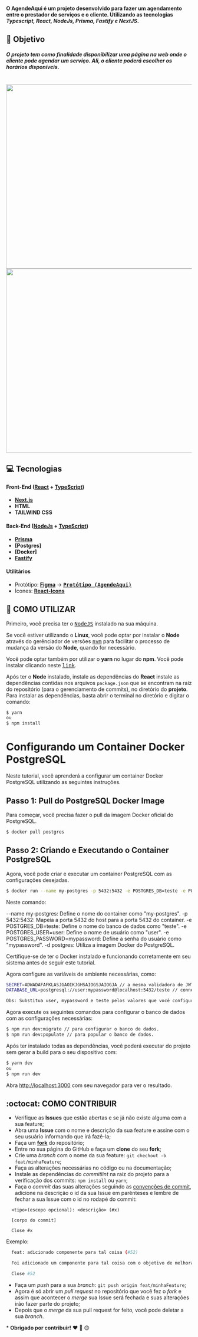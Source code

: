 #### O AgendeAqui é um projeto desenvolvido para fazer um agendamento entre o prestador de serviços e o cliente. Utilizando as tecnologias _Typescript, React, NodeJs, Prisma, Fastify e NextJS_.

## **:rocket: Objetivo**

##### O projeto tem como finalidade disponibilizar uma página na web onde o cliente pode agendar um serviço. Ali, o cliente poderá escolher os horários disponíveis.

<h1>
<img width="700" height="500" src="https://i.imgur.com/GaHZ8i9.png" />
<img width="700" height="500" src="https://i.imgur.com/UCDzZ4T.png" />
</h1>

## **:computer: Tecnologias**

#### **Front-End** ([React](reactjs.org) + [TypeScript](https://www.typescriptlang.org))

-  **[Next.js](https://nextjs.org)**
-  **HTML**
-  **TAILWIND CSS**

#### **Back-End** ([NodeJs](nodejs.org) + [TypeScript](https://www.typescriptlang.org))

-  **[Prisma](https://prisma.io)**
-  **[Postgres]**
-  **[Docker]**
-  **[Fastify](https://fastify.dev)**

#### **Utilitários**

-  Protótipo: **[Figma](https://www.figma.com/)** &rarr; **<kbd>[Protótipo (AgendeAqui)](https://www.figma.com/file/PhjdQ5dgomr32r2PITdo6r/AgendeAqui?type=design&node-id=0%3A1&mode=design&t=9PVgK86ErnviAfnk-1)</kbd>**
-  Ícones: **[React-Icons](https://react-icons.github.io/react-icons/)**

## **:wine_glass: COMO UTILIZAR**

Primeiro, você precisa ter o <kbd>[NodeJS](https://nodejs.org/en/download/)</kbd> instalado na sua máquina.

Se você estiver utilizando o **Linux**, você pode optar por instalar o **Node** através do gerênciador de versões <kbd>[nvm](https://github.com/nvm-sh/nvm)</kbd> para facilitar o processo de mudança da versão do **Node**, quando for necessário.

Você pode optar também por utilizar o **yarn** no lugar do **npm**. Você pode instalar clicando neste <kbd>[link](https://yarnpkg.com/)</kbd>.

Após ter o **Node** instalado, instale as dependências do **React** instale as dependências contidas nos arquivos `package.json` que se encontram na raíz do repositório (para o gerenciamento de commits), no diretório do **projeto**. Para instalar as dependências, basta abrir o terminal no diretório e digitar o comando:

```sh
$ yarn
ou
$ npm install
```

# Configurando um Container Docker PostgreSQL

Neste tutorial, você aprenderá a configurar um container Docker PostgreSQL utilizando as seguintes instruções.

## Passo 1: Pull do PostgreSQL Docker Image

Para começar, você precisa fazer o pull da imagem Docker oficial do PostgreSQL.

```sh
$ docker pull postgres
```

## Passo 2: Criando e Executando o Container PostgreSQL

Agora, você pode criar e executar um container PostgreSQL com as configurações desejadas.

```sh
$ docker run --name my-postgres -p 5432:5432 -e POSTGRES_DB=teste -e POSTGRES_USER=user -e POSTGRES_PASSWORD=mypassword -d postgres
```

Neste comando:

--name my-postgres: Define o nome do container como "my-postgres".
-p 5432:5432: Mapeia a porta 5432 do host para a porta 5432 do container.
-e POSTGRES_DB=teste: Define o nome do banco de dados como "teste".
-e POSTGRES_USER=user: Define o nome de usuário como "user".
-e POSTGRES_PASSWORD=mypassword: Define a senha do usuário como "mypassword".
-d postgres: Utiliza a imagem Docker do PostgreSQL.

Certifique-se de ter o Docker instalado e funcionando corretamente em seu sistema antes de seguir este tutorial.

Agora configure as variáveis de ambiente necessárias, como:

```sh
SECRET=ADWADAFAFKLASJGAOIKJGHSAIOGSJAIOGJA // a mesma validadora de JWT que será adicionada no frontend.
DATABASE_URL=postgresql://user:mypassword@localhost:5432/teste // connection string para estabelecer conexão com o banco de dados postgres.

Obs: Substitua user, mypassword e teste pelos valores que você configurou anteriormente.
```

Agora execute os seguintes comandos para configurar o banco de dados com as configurações necessárias:

```sh
$ npm run dev:migrate // para configurar o banco de dados.
$ npm run dev:populate // para popular o banco de dados.
```

Após ter instalado todas as dependências, você poderá executar do projeto sem gerar a build para o seu dispositivo com:

```sh
$ yarn dev
ou
$ npm run dev
```

Abra [http://localhost:3000](http://localhost:3333) com seu navegador para ver o resultado.

## **:octocat: COMO CONTRIBUIR**

-  Verifique as **Issues** que estão abertas e se já não existe alguma com a sua feature;
-  Abra uma **Issue** com o nome e descrição da sua feature e assine com o seu usuário informando que irá fazê-la;
-  Faça um **[fork](https://help.github.com/pt/github/getting-started-with-github/fork-a-repo)** do repositório;
-  Entre no sua página do GitHub e faça um **clone** do seu **fork**;
-  Crie uma _branch_ com o nome da sua feature: `git chechout -b feat/minhaFeature`;
-  Faça as alterações necessárias no código ou na documentação;
-  Instale as dependências do _commitlint_ na raíz do projeto para a verificação dos commits: `npm install` ou `yarn`;
-  Faça o _commit_ das suas alterações seguindo as [convenções de commit](https://www.conventionalcommits.org/pt-br/v1.0.0-beta.4/), adicione na descrição o id da sua Issue em parênteses e lembre de fechar a sua Issue com o id no rodapé do commit:

```
  <tipo>(escopo opcional): <descrição> (#x)

  [corpo do commit]

  Close #x
```

Exemplo:

```sh
  feat: adicionado componente para tal coisa (#52)

  Foi adicionado um componente para tal coisa com o objetivo de melhorar tal coisa, deixando o projeto de tal maneira.

  Close #52
```

-  Faça um _push_ para a sua _branch_: `git push origin feat/minhaFeature`;
-  Agora é só abrir um _pull request_ no repositório que você fez o _fork_ e assim que acontecer o _merge_ sua Issue será fechada e suas alterações irão fazer parte do projeto;
-  Depois que o _merge_ da sua pull request for feito, você pode deletar a sua _branch_.

\* **Obrigado por contribuir!** ❤️ :facepunch: :blush:

